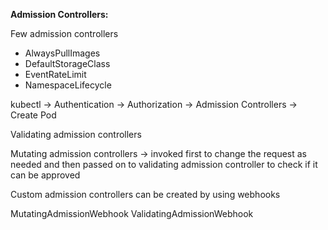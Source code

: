 **Admission Controllers:**

Few admission controllers

- AlwaysPullImages
- DefaultStorageClass
- EventRateLimit
- NamespaceLifecycle

kubectl → Authentication → Authorization → Admission Controllers → Create Pod

Validating admission controllers

Mutating admission controllers → invoked first to change the request as needed and then passed on to validating admission controller to check if it can be approved

Custom admission controllers can be created by using webhooks

MutatingAdmissionWebhook
ValidatingAdmissionWebhook